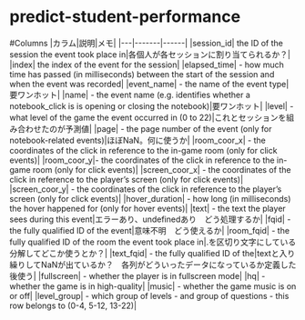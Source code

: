 # predict-student-performance

#Columns
|カラム|説明|メモ|
|---|-------|------|
|session_id| the ID of the session the event took place in|各個人が各セッションに割り当てられるか？|
|index| the index of the event for the session|
|elapsed_time| - how much time has passed (in milliseconds) between the start of the session and when the event was recorded|
|event_name| - the name of the event type|要ワンホット|
|name| - the event name (e.g. identifies whether a notebook_click is is opening or closing the notebook)|要ワンホット|
|level| - what level of the game the event occurred in (0 to 22)|これとセッションを組み合わせたのが予測値|
|page| - the page number of the event (only for notebook-related events)|ほぼNaN。何に使うか|
|room_coor_x| - the coordinates of the click in reference to the in-game room (only for click events)|
|room_coor_y|- the coordinates of the click in reference to the in-game room (only for click events)|
|screen_coor_x| - the coordinates of the click in reference to the player’s screen (only for click events)|
|screen_coor_y| - the coordinates of the click in reference to the player’s screen (only for click events)|
|hover_duration| - how long (in milliseconds) the hover happened for (only for hover events)|
|text| - the text the player sees during this event|エラーあり、undefinedあり　どう処理するか|
|fqid| - the fully qualified ID of the event|意味不明　どう使えるか|
|room_fqid| - the fully qualified ID of the room the event took place in|.を区切り文字にしている　分解してどこか使うとか？|
|text_fqid| - the fully qualified ID of the|textと入り繰りしてNaNが出ているか？　各列がどういったデータになっているか定義した後使う|
|fullscreen| - whether the player is in fullscreen mode|
|hq| - whether the game is in high-quality|
|music| - whether the game music is on or off|
|level_group| - which group of levels - and group of questions - this row belongs to (0-4, 5-12, 13-22)|
